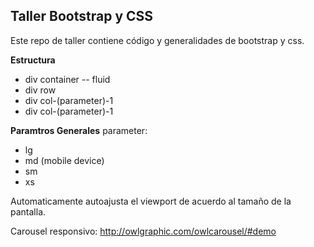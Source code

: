 Taller Bootstrap y CSS
----------------------

Este repo de taller contiene código y generalidades de bootstrap y css.

**Estructura**
- div container -- fluid
- div row
- div col-(parameter)-1
- div col-(parameter)-1

**Paramtros Generales**
parameter:
- lg
- md  (mobile device)
- sm  
- xs

Automaticamente autoajusta el viewport de acuerdo al tamaño de la pantalla.


Carousel responsivo:
http://owlgraphic.com/owlcarousel/#demo

